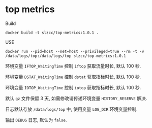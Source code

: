 # top metrics


Build

```
docker build -t slzcc/top-metrics:1.0.1 .
```

USE

```
docker run --pid=host --net=host --privileged=true --rm -t -v /data/logs/top:/data/logs/top slzcc/top-metrics:1.0.1
```

环境变量 `IFTOP_WaitingTime` 控制 `iftop` 获取流量时长, 默认 100 秒.

环境变量 `DSTAT_WaitingTime` 控制 `dstat` 获取指标时长, 默认 100 秒.

环境变量 `IOTOP_WaitingTime` 控制 `iotop` 获取指标时长, 默认 100 秒.

默认 `gz` 文件保留 3 天, 如需修改请传递环境变量 `HISTORY_RESERVE` 解决.

日志默认存放 `/data/logs/top` 中, 使用变量 `LOG_DIR` 环境变量控制.

输出 `DEBUG` 日志, 默认为 `false`.